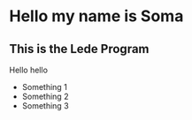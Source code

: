 # Hello my name is Soma

## This is the Lede Program

Hello hello

* Something 1
* Something 2
* Something 3
